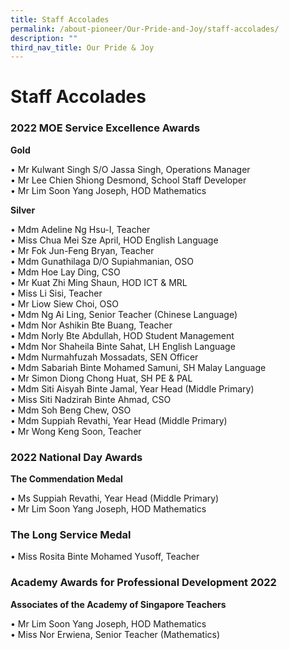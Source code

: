 ```yaml
---
title: Staff Accolades
permalink: /about-pioneer/Our-Pride-and-Joy/staff-accolades/
description: ""
third_nav_title: Our Pride & Joy
---
```

# Staff Accolades
### 2022 MOE Service Excellence Awards

<p><strong>Gold</strong></p>
&#x2022; Mr Kulwant Singh S/O Jassa Singh, Operations Manager<br>
&#x2022; Mr Lee Chien Shiong Desmond, School Staff Developer<br>
&#x2022; Mr Lim Soon Yang Joseph, HOD Mathematics<br>

<p><strong>Silver</strong></p>
&#x2022; Mdm Adeline Ng Hsu-I, Teacher<br>
&#x2022; Miss Chua Mei Sze April, HOD English Language<br>
&#x2022; Mr Fok Jun-Feng Bryan, Teacher<br>
&#x2022; Mdm Gunathilaga D/O Supiahmanian, OSO<br>
&#x2022; Mdm Hoe Lay Ding, CSO<br>
&#x2022; Mr Kuat Zhi Ming Shaun, HOD ICT & MRL<br>
&#x2022; Miss Li Sisi, Teacher<br>
&#x2022; Mr Liow Siew Choi, OSO<br>
&#x2022; Mdm Ng Ai Ling, Senior Teacher (Chinese Language)<br>
&#x2022; Mdm Nor Ashikin Bte Buang, Teacher<br>
&#x2022; Mdm Norly Bte Abdullah, HOD Student Management<br>
&#x2022; Mdm Nor Shaheila Binte Sahat, LH English Language<br>
&#x2022; Mdm Nurmahfuzah Mossadats, SEN Officer<br>
&#x2022; Mdm Sabariah Binte Mohamed Samuni, SH Malay Language<br>
&#x2022; Mr Simon Diong Chong Huat, SH PE & PAL<br>
&#x2022; Mdm Siti Aisyah Binte Jamal, Year Head (Middle Primary)<br>
&#x2022; Miss Siti Nadzirah Binte Ahmad, CSO<br>
&#x2022; Mdm Soh Beng Chew, OSO<br>
&#x2022; Mdm Suppiah Revathi, Year Head (Middle Primary)<br>
&#x2022; Mr Wong Keng Soon, Teacher<br>


### 2022 National Day Awards

<p><strong>The Commendation Medal</strong></p>

&#x2022; Ms Suppiah Revathi, Year Head (Middle Primary)<br>
&#x2022; Mr Lim Soon Yang Joseph, HOD Mathematics<br>


### The Long Service Medal 

&#x2022; Miss Rosita Binte Mohamed Yusoff, Teacher<br>


### Academy Awards for Professional Development 2022
<p><strong>Associates of the Academy of Singapore Teachers</strong></p>

&#x2022; Mr Lim Soon Yang Joseph, HOD Mathematics<br>
&#x2022; Miss Nor Erwiena, Senior Teacher (Mathematics)<br>